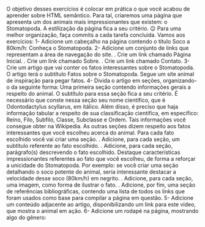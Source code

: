 O objetivo desses exercícios é colocar em prática o que você acabou de aprender sobre HTML semântico.
Para tal, criaremos uma página que apresenta um dos animais mais impressionantes que existem: o Stomatopoda. A estilização da página fica a seu critério. 😉
Para uma melhor organização, faça commits a cada tarefa concluída. Vamos aos exercícios:
1- Adicione um cabeçalho na página contendo o título Soco a 80km/h: Conheça o Stomatopoda.
2- Adicione um conjunto de links que representam a área de navegação do site.
. Crie um link chamado Página Inicial.
. Crie um link chamado Sobre.
. Crie um link chamado Contato.
3-  Crie um artigo que vai conter os fatos interessantes sobre o Stomatopoda. O artigo terá o subtítulo Fatos sobre o Stomatopoda. Segue um site animal de inspiração para pegar fatos.
4-  Divida o artigo em seções, organizando-o da seguinte forma:
Uma primeira seção contendo informações gerais a respeito do animal. O subtítulo para essa seção fica a seu critério. É necessário que conste nessa seção seu nome científico, que é Odontodactylus scyllarus, em itálico. Além disso, é preciso que haja informação tabular a respeito de sua classificação científica, em específico: Reino, Filo, Subfilo, Classe, Subclasse e Ordem. Tais informações você consegue obter na Wikipedia.
As outras seções dizem respeito aos fatos interessantes que você escolheu acerca do animal. Para cada fato escolhido você vai criar uma seção.
. Adicione, para cada seção, um subtítulo referente ao fato escolhido.
. Adicione, para cada seção, parágrafo(s) descrevendo o fato escolhido. Destaque características impressionantes referentes ao fato que você escolheu, de forma a reforçar a unicidade do Stomatopoda. Por exemplo: se você criar uma seção detalhando o soco potente do animal, seria interessante destacar a velocidade desse soco (80km/h) em negrito.
. Adicione, para cada seção, uma imagem, como forma de ilustrar o fato.
. Adicione, por fim, uma seção de referências bibliográficas, contendo uma lista de todos os links que foram usados como base para compilar a página em questão.
5- Adicione um conteúdo adjacente ao artigo, disponibilizando um link para este vídeo, que mostra o animal em ação.
6- Adicione um rodapé na página, mostrando algo do gênero:
